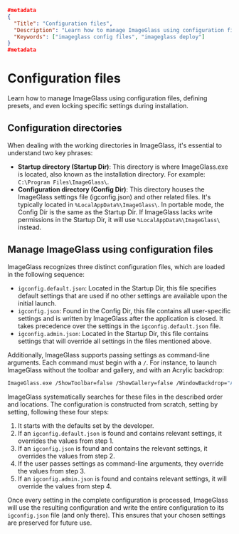 ```json
#metadata
{
  "Title": "Configuration files",
  "Description": "Learn how to manage ImageGlass using configuration files, defining presets, and even locking specific settings during installation.",
  "Keywords": ["imageglass config files", "imageglass deploy"]
}
#metadata
```

# Configuration files
Learn how to manage ImageGlass using configuration files, defining presets, and even locking specific settings during installation.

## Configuration directories
When dealing with the working directories in ImageGlass, it's essential to understand two key phrases:
- **Startup directory (Startup Dir)**: This directory is where ImageGlass.exe is located, also known as the installation directory. For example: `C:\Program Files\ImageGlass\`.
- **Configuration directory (Config Dir)**: This directory houses the ImageGlass settings file (igconfig.json) and other related files. It's typically located in `%LocalAppData%\ImageGlass\`. In portable mode, the Config Dir is the same as the Startup Dir. If ImageGlass lacks write permissions in the Startup Dir, it will use `%LocalAppData%\ImageGlass\` instead.


## Manage ImageGlass using configuration files
ImageGlass recognizes three distinct configuration files, which are loaded in the following sequence:

- `igconfig.default.json`: Located in the Startup Dir, this file specifies default settings that are used if no other settings are available upon the initial launch.
- `igconfig.json`: Found in the Config Dir, this file contains all user-specific settings and is written by ImageGlass after the application is closed. It takes precedence over the settings in the `igconfig.default.json` file.
- `igconfig.admin.json`: Located in the Startup Dir, this file contains settings that will override all settings in the files mentioned above.


Additionally, ImageGlass supports passing settings as command-line arguments. Each command must begin with a `/`. For instance, to launch ImageGlass without the toolbar and gallery, and with an Acrylic backdrop:
```bash
ImageGlass.exe /ShowToolbar=false /ShowGallery=false /WindowBackdrop="Acrylic"
```


ImageGlass systematically searches for these files in the described order and locations. The configuration is constructed from scratch, setting by setting, following these four steps:
1. It starts with the defaults set by the developer.
2. If an `igconfig.default.json` is found and contains relevant settings, it overrides the values from step 1.
3. If an `igconfig.json` is found and contains the relevant settings, it overrides the values from step 2.
4. If the user passes settings as command-line arguments, they override the values from step 3.
5. If an `igconfig.admin.json` is found and contains relevant settings, it will override the values from step 4.

Once every setting in the complete configuration is processed, ImageGlass will use the resulting configuration and write the entire configuration to its `igconfig.json` file (and only there). This ensures that your chosen settings are preserved for future use.
